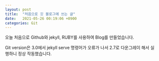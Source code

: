 ```yaml
---
layout: post
title:  "처음으로 깃 블로그에 쓰는 글"
date:   2021-05-26 00:19:06 +0900
categories: Git
---
```

오늘 처음으로 Github와 jekyll, RUBY를 사용하여 Blog를 만들었습니다.

Git version은 3.0에서 jekyll serve 명령어가 오류가 나서 
2.7로 다운그레이 해서 실행하니 정상 작동했습니다.

[jekyll-docs]: https://jekyllrb.com/docs/home
[jekyll-gh]:   https://github.com/jekyll/jekyll
[jekyll-talk]: https://talk.jekyllrb.com/
